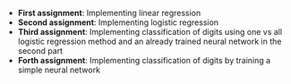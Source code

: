 - **First assignment**: Implementing linear regression
- **Second assignment**: Implementing logistic regression
- **Third assignment**: Implementing classification of digits using one vs all logistic regression method and an already trained 
neural network in the second part
- **Forth assignment**: Implementing classification of digits by training a simple neural network
